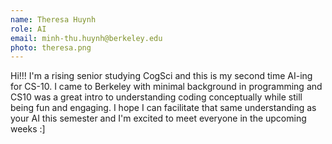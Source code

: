```yaml
---
name: Theresa Huynh
role: AI
email: minh-thu.huynh@berkeley.edu
photo: theresa.png
---
```

Hi!!! I'm a rising senior studying CogSci and this is my second time AI-ing for CS-10. I came to Berkeley with minimal background in programming and CS10 was a great intro to understanding coding conceptually while still being fun and engaging. I hope I can facilitate that same understanding as your AI this semester and I'm excited to meet everyone in the upcoming weeks :]
